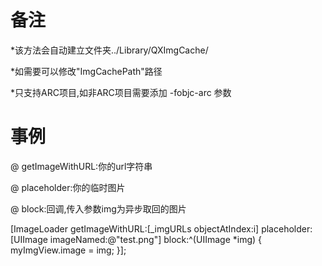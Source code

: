 

备注
============
 *该方法会自动建立文件夹../Library/QXImgCache/
 
 *如需要可以修改"ImgCachePath"路径
 
 *只支持ARC项目,如非ARC项目需要添加 -fobjc-arc 参数
 
 
 
 事例
===========

@ getImageWithURL:你的url字符串

@ placeholder:你的临时图片

@ block:回调,传入参数img为异步取回的图片

 [ImageLoader getImageWithURL:[_imgURLs objectAtIndex:i]
                  placeholder:[UIImage imageNamed:@"test.png"]
                        block:^(UIImage *img) {
                           myImgView.image = img;
                        }];
 
